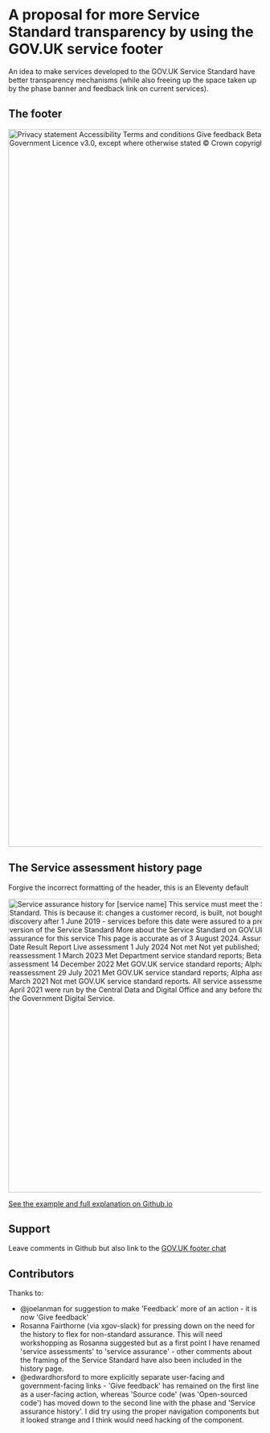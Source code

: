 # A proposal for more Service Standard transparency by using the GOV.UK service footer


An idea to make services developed to the GOV.UK Service Standard have better transparency mechanisms (while also freeing up the space taken up by the phase banner and feedback link on current services).
## The footer

<img width="1425" alt="Privacy statement Accessibility Terms and conditions Give feedback Beta This is a new service assured to the Service Standard - view assurance history and source code  All content is available under the Open Government Licence v3.0, except where otherwise stated © Crown copyright " src="https://github.com/user-attachments/assets/8295b6e3-ccb4-4ad5-b0e5-6361f44941c6">

## The Service assessment history page
Forgive the incorrect formatting of the header, this is an Eleventy default

<img width="583" alt="Service assurance history for [service name] This service must meet the Service Standard. This is because it: changes a customer record, is built, not bought, entered discovery after 1 June 2019 - services before this date were assured to a previous version of the Service Standard More about the Service Standard on GOV.UK. Service assurance for this service This page is accurate as of 3 August 2024. Assurance event	Date	Result	Report Live assessment	1 July 2024	Not met	Not yet published; Beta reassessment	1 March 2023	Met	Department service standard reports; Beta assessment	14 December 2022	Met	GOV.UK service standard reports; Alpha reassessment	29 July 2021	Met	GOV.UK service standard reports; Alpha assessment	1 March 2021	Not met	GOV.UK service standard reports. All service assessments after 1 April 2021 were run by the Central Data and Digital Office and any before that date by the Government Digital Service." src="https://github.com/user-attachments/assets/bc6342da-5c29-4711-b9f6-8b8628d1ade4">




[See the example and full explanation on Github.io](https://vickytnz.github.io/govuk-header-footer/)

## Support
Leave comments in Github but also link to the [GOV.UK footer chat](https://github.com/alphagov/govuk-design-system-backlog/issues/96)

## Contributors

Thanks to:

* @joelanman for suggestion to make 'Feedback' more of an action - it is now 'Give feedback'
* Rosanna Fairthorne (via xgov-slack) for pressing down on the need for the history to flex for non-standard assurance. This will need workshopping as Rosanna suggested but as a first point I have renamed 'service assessments' to 'service assurance' - other comments about the framing of the Service Standard have also been included in the history page.
* @edwardhorsford to more explicitly separate user-facing and government-facing links - 'Give feedback' has remained on the first line as a user-facing action, whereas 'Source code' (was 'Open-sourced code') has moved down to the second line with the phase and 'Service assurance history'. I did try using the proper navigation components but it looked strange and I think would need hacking of the component.
